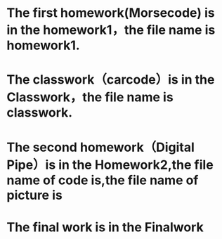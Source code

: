 # The first homework(Morsecode) is in the homework1，the file name is homework1.
# The classwork（carcode）is in the Classwork，the file name is classwork.
# The second homework（Digital Pipe）is in the Homework2,the file name of code is,the file name of picture is 
# The final work is in the Finalwork
